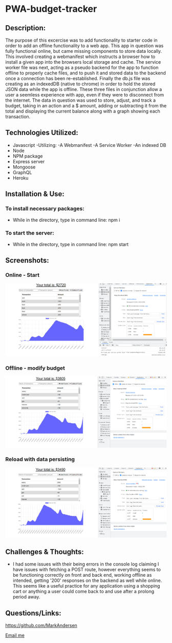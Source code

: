 # PWA-budget-tracker

## Description:
The purpose of this excercise was to add functionality to starter code in order to add an offline functionality to a web app. This app in question was fully functional online, but came missing components to store data locally. This involved creating a webmanifest which instructs a browser how to install a given app into the browsers local storage and cache. The service worker file was next, acting as a pseudo backend for the app to function offline to properly cache files, and to push it and stored data to the backend once a connection has been re-established. Finally the db.js file was creating as an indexedDB (native to chrome) in order to hold the stored JSON data while the app is offline. These three files in conjunction allow a user a seemless experience with app, even if they were to disconnect from the internet. The data in question was used to store, adjust, and track a budget, taking in an action and a $ amount, adding or subtracting it from the total and displaying the current balance along with a graph showing each transaction.

## Technologies Utilized:
- Javascript
    -Utilizing:
    -A Webmanifest
    -A Service Worker
    -An indexed DB
- Node 
- NPM package
- Express server
- Mongoose
- GraphQL
- Heroku

## Installation & Use:

### To install necessary packages:
- While in the directory, type in command line: npm i


### To start the server:
- While in the directory, type in command line: npm start

## Screenshots:
### Online - Start
![Online-Start](./images/PWA-1.PNG)

### Offline - modify budget
![Offline-Add](./images/PWA-2.PNG)

### Reload with data persisting
![Online-Reload](./images/PWA-3.PNG)

## Challenges & Thoughts:
- I had some issues with their being errors in the console log claiming I have issues with fetching a POST route, however everything seems to be functioning correctly on front and back end, working offline as intended, getting '200' responses on the backend as well while online. This seems like a useful practice for any application using a shopping cart or anything a user could come back to and use after a prolong period away.

## Questions/Links:
https://github.com/MarkAndersen

[Email me](mailto:Mark.Andersen75@gmail.com)
